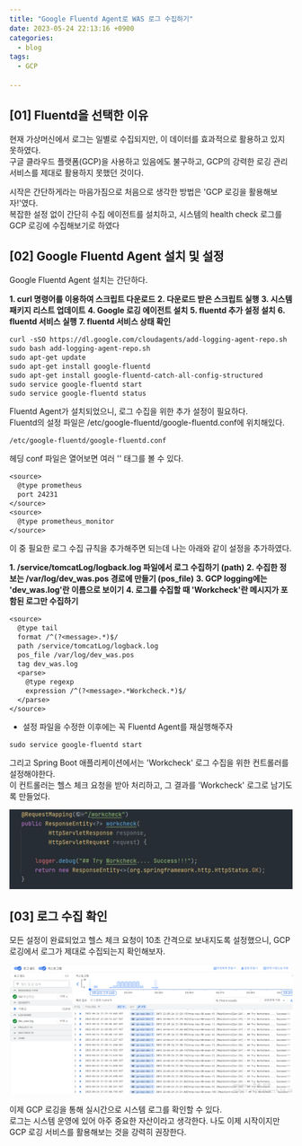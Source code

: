 ```yaml
---
title: "Google Fluentd Agent로 WAS 로그 수집하기"
date: 2023-05-24 22:13:16 +0900
categories:
  - blog
tags:
  - GCP
 
---
```



## [01] Fluentd을 선택한 이유

현재 가상머신에서 로그는 일별로 수집되지만, 이 데이터를 효과적으로 활용하고 있지 못하였다.<br> 
구글 클라우드 플랫폼(GCP)을 사용하고 있음에도 불구하고, GCP의 강력한 로깅 관리 서비스를 제대로 활용하지 못했던 것이다.

시작은 간단하게라는 마음가짐으로 처음으로 생각한 방법은 'GCP 로깅을 활용해보자!'였다.<br> 
복잡한 설정 없이 간단히 수집 에이전트를 설치하고, 시스템의 health check 로그를 GCP 로깅에 수집해보기로 하였다


## [02] Google Fluentd Agent 설치 및 설정

Google Fluentd Agent 설치는 간단하다.

**1. curl 명령어를 이용하여 스크립트 다운로드**
**2. 다운로드 받은 스크립트 실행**
**3. 시스템 패키지 리스트 업데이트**
**4. Google 로깅 에이전트 설치**
**5. fluentd 추가 설정 설치**
**6. fluentd 서비스 실행**
**7. fluentd 서비스 상태 확인**

```
curl -sSO https://dl.google.com/cloudagents/add-logging-agent-repo.sh
sudo bash add-logging-agent-repo.sh
sudo apt-get update
sudo apt-get install google-fluentd
sudo apt-get install google-fluentd-catch-all-config-structured
sudo service google-fluentd start
sudo service google-fluentd status
```

Fluentd Agent가 설치되었으니, 로그 수집을 위한 추가 설정이 필요하다.<br>
Fluentd의 설정 파일은 /etc/google-fluentd/google-fluentd.conf에 위치해있다.

```
/etc/google-fluentd/google-fluentd.conf
```

헤딩 conf 파일은 열어보면 여러 '<source>' 태그를 볼 수 있다. 

```
<source>
  @type prometheus
  port 24231
</source>
<source>
  @type prometheus_monitor
</source>
```

이 중 필요한 로그 수집 규칙을 추가해주면 되는데 나는 아래와 같이 설정을 추가하였다.

**1. /service/tomcatLog/logback.log 파일에서 로그 수집하기 (path)**
**2. 수집한 정보는 /var/log/dev_was.pos 경로에 만들기 (pos_file)**
**3. GCP logging에는 'dev_was.log'란 이름으로 보이기**
**4. 로그를 수집할 때 'Workcheck'란 메시지가 포함된 로그만 수집하기**

```
<source>
  @type tail
  format /^(?<message>.*)$/
  path /service/tomcatLog/logback.log
  pos_file /var/log/dev_was.pos
  tag dev_was.log
  <parse>
    @type regexp
    expression /^(?<message>.*Workcheck.*)$/
  </parse>
</source>
```

- 설정 파일을 수정한 이후에는 꼭 Fluentd Agent를 재실행해주자

```
sudo service google-fluentd start
```

그리고 Spring Boot 애플리케이션에서는 'Workcheck' 로그 수집을 위한 컨트롤러를 설정해야한다.<br> 
이 컨트롤러는 헬스 체크 요청을 받아 처리하고, 그 결과를 'Workcheck' 로그로 남기도록 만들었다.

![pm2 monit](/assets/images/fluentd-3.png)


## [03] 로그 수집 확인

모든 설정이 완료되었고 헬스 체크 요청이 10초 간격으로 보내지도록 설정했으니, GCP 로깅에서 로그가 제대로 수집되는지 확인해보자.

![pm2 monit](/assets/images/fluentd-4.png)


이제 GCP 로깅을 통해 실시간으로 시스템 로그를 확인할 수 있다.<br> 
로그는 시스템 운영에 있어 아주 중요한 자산이라고 생각한다. 나도 이제 시작이지만 GCP 로깅 서비스를 활용해보는 것을 강력히 권장한다.





